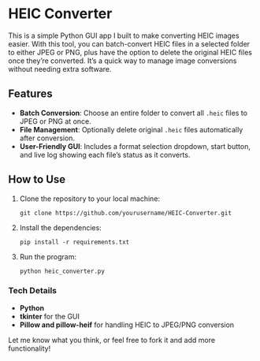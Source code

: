 # HEIC Converter

This is a simple Python GUI app I built to make converting HEIC images easier. With this tool, you can batch-convert HEIC files in a selected folder to either JPEG or PNG, plus have the option to delete the original HEIC files once they’re converted. It’s a quick way to manage image conversions without needing extra software.

## Features
- **Batch Conversion**: Choose an entire folder to convert all `.heic` files to JPEG or PNG at once.
- **File Management**: Optionally delete original `.heic` files automatically after conversion.
- **User-Friendly GUI**: Includes a format selection dropdown, start button, and live log showing each file’s status as it converts.

## How to Use
1. Clone the repository to your local machine:
   ```
   git clone https://github.com/yourusername/HEIC-Converter.git
   ```
2. Install the dependencies:
   ```
   pip install -r requirements.txt
   ```
3. Run the program:
   ```
   python heic_converter.py
   ```

### Tech Details
- **Python**
- **tkinter** for the GUI
- **Pillow and pillow-heif** for handling HEIC to JPEG/PNG conversion

Let me know what you think, or feel free to fork it and add more functionality!
